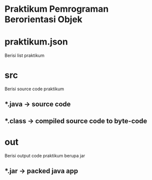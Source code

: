 # Praktikum Pemrograman Berorientasi Objek

# praktikum.json
Berisi list praktikum

# src
Berisi source code praktikum
## *.java -> source code
## *.class -> compiled source code to byte-code

# out
Berisi output code praktikum berupa jar
## *.jar -> packed java app
